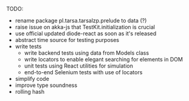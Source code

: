 TODO:
- rename package pl.tarsa.tarsalzp.prelude to data (?)
- raise issue on akka-js that TestKit.initialization is crucial
- use official updated diode-react as soon as it's released
- abstract time source for testing purposes
- write tests
  - write backend tests using data from Models class
  - write locators to enable elegant searching for elements in DOM
  - unit tests using React utilities for simulation
  - end-to-end Selenium tests with use of locators
- simplify code
- improve type soundness
- rolling hash
